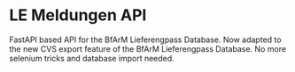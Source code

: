 # LE Meldungen API
FastAPI based API for the BfArM Lieferengpass Database. Now adapted to the new CVS export feature of the BfArM Lieferengpass Database. No more selenium tricks and database import needed.
